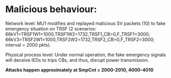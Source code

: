 # Malicious behaviour:

Network level: MU1 modifies and replayed malicious SV packets (10) to fake emergency situation on TRSF (2 scenarios: 66kV1=TRSF1W1=1000,TRSF1W2=1732,TRSF1_CB=0,F_TRSF1=3000; 66kV3=TRSF2W1=1000,TRSF2W2=1732,TRSF2_CB=0,F_TRSF2=3000; interval = 2000 pkts).

Physical process level: Under normal operation, the fake emergency signals will deceive IEDs to trips CBs, and thus, disrupt power transmission.

**Attacks happen approximately at SmpCnt = 2000-2010, 4000-4010**